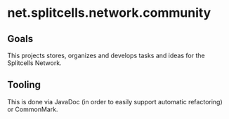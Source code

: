 # net.splitcells.network.community
## Goals
This projects stores, organizes and develops tasks and ideas for the Splitcells Network.
## Tooling
This is done via JavaDoc (in order to easily support automatic refactoring) or CommonMark.
